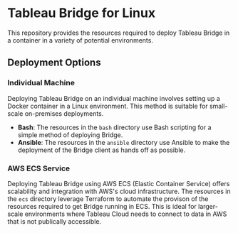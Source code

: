 # Tableau Bridge for Linux

This repository provides the resources required to deploy Tableau Bridge in a container in a variety of potential environments.

## Deployment Options

### Individual Machine

Deploying Tableau Bridge on an individual machine involves setting up a Docker container in a Linux environment. This method is suitable for small-scale on-premises deployments.

- **Bash**: The resources in the `bash` directory use Bash scripting for a simple method of deploying Bridge.
- **Ansible**: The resources in the `ansible` directory use Ansible to make the deployment of the Bridge client as hands off as possible.

### AWS ECS Service

Deploying Tableau Bridge using AWS ECS (Elastic Container Service) offers scalability and integration with AWS's cloud infrastructure. The resources in the `ecs` directory leverage Terraform to automate the provison of the resources required to get Bridge running in ECS. This is ideal for larger-scale environments where Tableau Cloud needs to connect to data in AWS that is not publically accessible.
